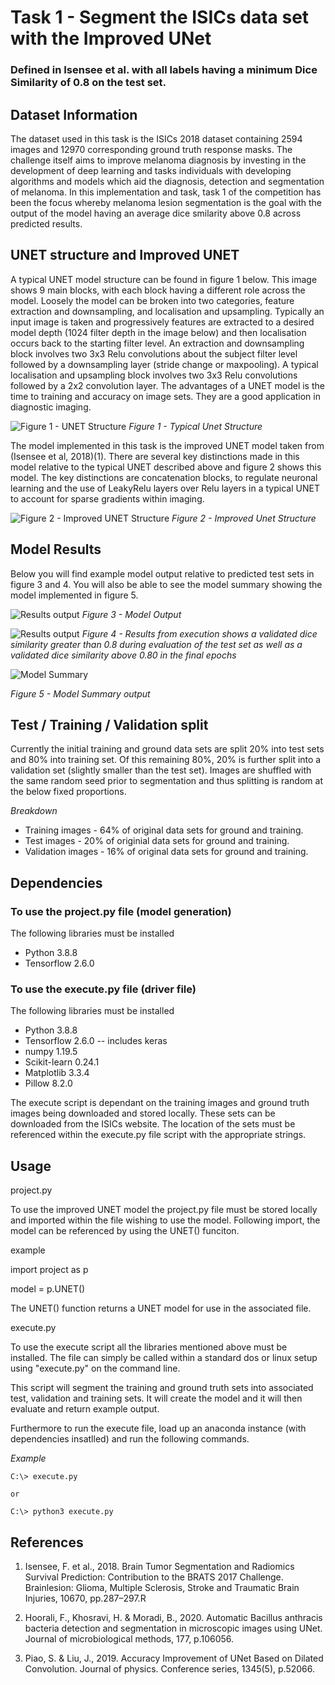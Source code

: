 # Task 1 - Segment the ISICs data set with the Improved UNet

### Defined in Isensee et al. with all labels having a minimum Dice Similarity of 0.8 on the test set.  

## Dataset Information

The dataset used in this task is the ISICs 2018 dataset containing 2594 images and 12970 corresponding ground truth response masks. The challenge itself aims to improve melanoma diagnosis by investing in the development of deep learning and tasks individuals with developing algorithms and models which aid the diagnosis, detection and segmentation of melanoma. In this implementation and task, task 1 of the competition has been the focus whereby melanoma lesion segmentation is the goal with the output of the model having an average dice smilarity above 0.8 across predicted results. 

## UNET structure and Improved UNET

A typical UNET model structure can be found in figure 1 below. This image shows 9 main blocks, with each block having a different role across the model. Loosely the model can be broken into two categories, feature extraction and downsampling, and localisation and upsampling. Typically an input image is taken and progressively features are extracted to a desired model depth (1024 filter depth in the image below) and then localisation occurs back to the starting filter level. An extraction and downsampling block involves two 3x3 Relu convolutions about the subject filter level followed by a downsampling layer (stride change or maxpooling). A typical localisation and upsampling block involves two 3x3 Relu convolutions followed by a 2x2 convolution layer. The advantages of a UNET model is the time to training and accuracy on image sets. They are a good application in diagnostic imaging. 


![Figure 1 - UNET Structure](Readme_Images/UNETStructurebase.jpeg)
*Figure 1 - Typical Unet Structure*

The model implemented in this task is the improved UNET model taken from (Isensee et al, 2018)(1).
There are several key distinctions made in this model relative to the typical UNET described above and figure 2 shows this model. 
The key distinctions are concatenation blocks, to regulate neuronal learning and the use of LeakyRelu layers over Relu layers in a typical UNET to account for sparse gradients within imaging.

![Figure 2 - Improved UNET Structure](Readme_Images/UNETStructure.jpeg)
*Figure 2 - Improved Unet Structure*

## Model Results

Below you will find example model output relative to predicted test sets in figure 3 and 4. You will also be able to see the model summary showing the model implemented in figure 5. 

![Results output](Readme_Images/model_output.jpeg)
*Figure 3 - Model Output*

![Results output](Readme_Images/Results_2.jpeg)
*Figure 4 - Results from execution shows a validated dice similarity greater than 0.8 during evaluation of the test set as well as a validated dice similarity above 0.80 in the final epochs*

![Model Summary](Readme_Images/Model_summary.jpeg)

*Figure 5 - Model Summary output*

## Test / Training / Validation split
Currently the initial training and ground data sets are split 20% into test sets and 80% into training set. Of this remaining 80%, 20% is further split into a validation set (slightly smaller than the test set). Images are shuffled with the same random seed prior to segmentation and thus splitting is random at the below fixed proportions. 

_Breakdown_ 

* Training images - 64% of original data sets for ground and training.
* Test images - 20% of originial data sets for ground and training.
* Validation images - 16% of original data sets for ground and training. 

## Dependencies

### To use the project.py file (model generation)
The following libraries must be installed 

* Python 3.8.8
* Tensorflow 2.6.0

### To use the execute.py file (driver file)
The following libraries must be installed

* Python 3.8.8
* Tensorflow 2.6.0 -- includes keras
* numpy 1.19.5
* Scikit-learn 0.24.1
* Matplotlib 3.3.4
* Pillow 8.2.0

The execute script is dependant on the training images and ground truth images being downloaded and stored locally. These sets can be downloaded from the ISICs website. The location of the sets must be referenced within the execute.py file script with the appropriate strings. 

## Usage

project.py

To use the improved UNET model the project.py file must be stored locally and imported within the file wishing to use the model. Following import, the model can be referenced by using the UNET() funciton. 

example

import project as p

model = p.UNET()

The UNET() function returns a UNET model for use in the associated file. 

execute.py

To use the execute script all the libraries mentioned above must be installed. The file can simply be called within a standard dos or linux setup using "execute.py" on the command line. 
	
This script will segment the training and ground truth sets into associated test, validation and training sets. It will create the model and it will then evaluate and return example output. 

Furthermore to run the execute file, load up an anaconda instance (with dependencies insatlled) and run the following commands.   

_Example_
	
	C:\> execute.py
	
	or
	
	C:\> python3 execute.py

## References

1) Isensee, F. et al., 2018. Brain Tumor Segmentation and Radiomics Survival Prediction: Contribution to the BRATS 2017 Challenge. Brainlesion: Glioma, Multiple Sclerosis, Stroke and Traumatic Brain Injuries, 10670, pp.287–297.R

2) Hoorali, F., Khosravi, H. & Moradi, B., 2020. Automatic Bacillus anthracis 	bacteria detection and segmentation in microscopic images using UNet. Journal of microbiological methods, 177, p.106056.

3) Piao, S. & Liu, J., 2019. Accuracy Improvement of UNet Based on Dilated  Convolution. Journal of physics. Conference series, 1345(5), p.52066.
  